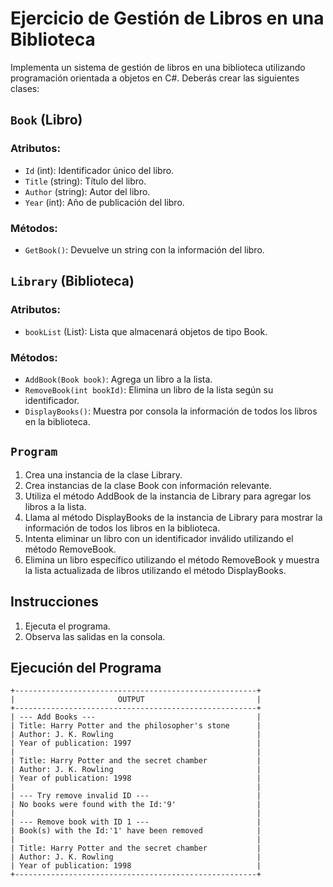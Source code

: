 # Ejercicio de Gestión de Libros en una Biblioteca

Implementa un sistema de gestión de libros en una biblioteca utilizando programación orientada a objetos en C#. Deberás crear las siguientes clases:

## `Book` (Libro)

### Atributos:

- `Id` (int): Identificador único del libro.
- `Title` (string): Título del libro.
- `Author` (string): Autor del libro.
- `Year` (int): Año de publicación del libro.

### Métodos:
- `GetBook()`: Devuelve un string con la información del libro.

## `Library` (Biblioteca)

### Atributos:

- `bookList` (List<Book>): Lista que almacenará objetos de tipo Book.

### Métodos:

- `AddBook(Book book)`: Agrega un libro a la lista.
- `RemoveBook(int bookId)`: Elimina un libro de la lista según su identificador.
- `DisplayBooks()`: Muestra por consola la información de todos los libros en la biblioteca.

## `Program`
1. Crea una instancia de la clase Library.
2. Crea instancias de la clase Book con información relevante.
3. Utiliza el método AddBook de la instancia de Library para agregar los libros a la lista.
4. Llama al método DisplayBooks de la instancia de Library para mostrar la información de todos los libros en la biblioteca.
5. Intenta eliminar un libro con un identificador inválido utilizando el método RemoveBook.
6. Elimina un libro específico utilizando el método RemoveBook y muestra la lista actualizada de libros utilizando el método DisplayBooks.

## Instrucciones

1. Ejecuta el programa.
2. Observa las salidas en la consola.

## Ejecución del Programa
```
+------------------------------------------------------+
|                       OUTPUT                         |
+------------------------------------------------------+
| --- Add Books ---                                    |
| Title: Harry Potter and the philosopher's stone      |
| Author: J. K. Rowling                                |
| Year of publication: 1997                            |
|                                                      | 
| Title: Harry Potter and the secret chamber           |
| Author: J. K. Rowling                                |
| Year of publication: 1998                            |
|                                                      |
| --- Try remove invalid ID ---                        |
| No books were found with the Id:'9'                  |
|                                                      |
| --- Remove book with ID 1 ---                        |
| Book(s) with the Id:'1' have been removed            |
|                                                      |
| Title: Harry Potter and the secret chamber           |
| Author: J. K. Rowling                                |
| Year of publication: 1998                            |
+------------------------------------------------------+
```



